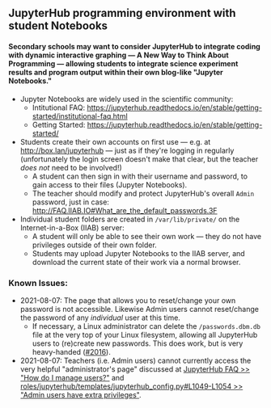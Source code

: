 ## JupyterHub programming environment with student Notebooks

#### Secondary schools may want to consider JupyterHub to integrate coding with dynamic interactive graphing — A New Way to Think About Programming — allowing students to integrate science experiment results and program output within their own blog-like "Jupyter Notebooks."

* Jupyter Notebooks are widely used in the scientific community:
  * Intitutional FAQ: https://jupyterhub.readthedocs.io/en/stable/getting-started/institutional-faq.html
  * Getting Started: https://jupyterhub.readthedocs.io/en/stable/getting-started/
* Students create their own accounts on first use — e.g. at http://box.lan/jupyterhub — just as if they're logging in regularly (unfortunately the login screen doesn't make that clear, but the teacher _does not_ need to be involved!)
  * A student can then sign in with their username and password, to gain access to their files (Jupyter Notebooks).
  * The teacher should modify and protect JupyterHub's overall ``Admin`` password, just in case: http://FAQ.IIAB.IO#What_are_the_default_passwords.3F
* Individual student folders are created in ``/var/lib/private/`` on the Internet-in-a-Box (IIAB) server:
  * A student will only be able to see their own work — they do not have privileges outside of their own folder.
  * Students may upload Jupyter Notebooks to the IIAB server, and download the current state of their work via a normal browser.

### Known Issues:

* 2021-08-07: The page that allows you to reset/change your own password is not accessible.  Likewise Admin users cannot reset/change the password of any _individual_ user at this time.
  * If necessary, a Linux administrator can delete the `/passwords.dbm.db` file at the very top of your Linux filesystem, allowing all JupyterHub users to (re)create new passwords.  This does work, but is very heavy-handed ([#2016](https://github.com/iiab/iiab/pull/2892#issuecomment-890551682)).
* 2021-08-07: Teachers (i.e. Admin users) cannot currently access the very helpful "administrator's page" discussed at [JupyterHub FAQ >> "How do I manage users?"](https://jupyterhub.readthedocs.io/en/stable/getting-started/institutional-faq.html#how-do-i-manage-users) and [roles/jupyterhub/templates/jupyterhub_config.py#L1049-L1054 >> "Admin users have extra privileges"](https://github.com/iiab/iiab/blob/d0e8e048347bf46c02a2cdb0da9c5cd0c489fe40/roles/jupyterhub/templates/jupyterhub_config.py#L1049-L1054).
